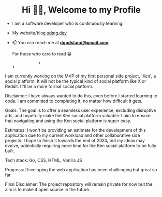 <h1 align="center">Hi 👋🏾, Welcome to my Profile</h1>

- I am a software developer who is continuously learning.

- My website/blog [odmg.dev](https://odmg.dev/)
- 📫 You can reach me at **dgodstand@gmail.com**


  
   For those who care to read 😁
  
                  ⬇️                                                              ⬇️
  
I am currently working on the MVP of my first personal side project, 'Ken', a social platform. It will not be the typical kind of social platform like X or Reddit. It'll be a more formal social platform. 

Disclaimer: I have always wanted to do this, even before I started learning to code. I am committed to completing it, no matter how difficult it gets.

Goals: The goal is to offer a seamless user experience, excluding disruptive ads, and hopefully make the Ken social platform valuable. I aim to ensure that navigating and using the Ken social platform is super easy. 

Estimates: I won't be providing an estimate for the development of this application due to my current workload and other collaborative side projects. I hope to finish it towards the end of 2024, but my ideas may evolve, potentially requiring more time for the Ken social platform to be fully built.

Tech stack: Go, CSS, HTML, Vanilla JS

Progress: Developing the web application has been challenging but great so far. 

Final Disclaimer: The project repository will remain private for now but the aim is to make it open source in the future. 
